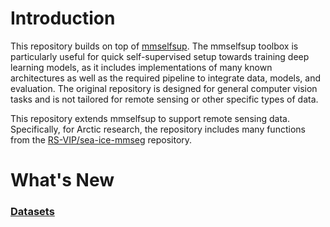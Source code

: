 # Introduction
 
This repository builds on top of [mmselfsup](https://github.com/open-mmlab/mmselfsup.git). The mmselfsup toolbox is particularly useful for quick self-supervised setup towards training deep learning models, as it includes implementations of many known architectures as well as the required pipeline to integrate data, models, and evaluation. The original repository is designed for general computer vision tasks and is not tailored for remote sensing or other specific types of data.

This repository extends mmselfsup to support remote sensing data. Specifically, for Arctic research, the repository includes many functions from the [RS-VIP/sea-ice-mmseg](https://github.com/RS-VIP/sea-ice-mmseg.git) repository.

# What's New

### [Datasets](https://github.com/RS-VIP/sea-ice-mmseg/blob/main/README.md#datasets)

